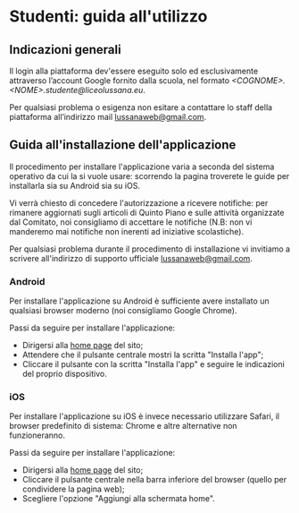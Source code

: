 # Studenti: guida all'utilizzo

## Indicazioni generali

Il login alla piattaforma dev'essere eseguito solo ed esclusivamente attraverso
l’account Google fornito dalla scuola, nel formato
_\<COGNOME\>.\<NOME\>.studente\@liceolussana.eu_.

Per qualsiasi problema o esigenza non esitare a contattare lo staff della
piattaforma all’indirizzo mail lussanaweb@gmail.com.

## Guida all'installazione dell'applicazione

Il procedimento per installare l'applicazione varia a seconda del sistema operativo da cui la si vuole usare:
scorrendo la pagina troverete le guide per installarla sia su Android sia su iOS.

Vi verrà chiesto di concedere l'autorizzazione a ricevere notifiche: per rimanere aggiornati sugli articoli di Quinto Piano
e sulle attività organizzate dal Comitato, noi consigliamo di accettare le notifiche (N.B: non vi manderemo mai notifiche
non inerenti ad iniziative scolastiche).

Per qualsiasi problema durante il procedimento di installazione vi invitiamo a scrivere all'indirizzo di supporto
ufficiale lussanaweb@gmail.com.

### Android

Per installare l'applicazione su Android è sufficiente avere installato un qualsiasi browser moderno
(noi consigliamo Google Chrome).

Passi da seguire per installare l'applicazione:
- Dirigersi alla [home page](https://cslussana.com) del sito;
- Attendere che il pulsante centrale mostri la scritta "Installa l'app";
- Cliccare il pulsante con la scritta "Installa l'app" e seguire le indicazioni del proprio dispositivo.

### iOS

Per installare l'applicazione su iOS è invece necessario utilizzare Safari, il browser predefinito di sistema:
Chrome e altre alternative non funzioneranno.

Passi da seguire per installare l'applicazione:
- Dirigersi alla [home page](https://cslussana.com) del sito;
- Cliccare il pulsante centrale nella barra inferiore del browser (quello per condividere la pagina web);
- Scegliere l'opzione "Aggiungi alla schermata home".
